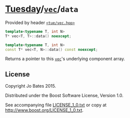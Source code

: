 [Tuesday](../../../README.md)/[`vec`](../../headers/vec.md)/`data`
==================================================================
Provided by header [`<tue/vec.hpp>`](../../headers/vec.md)

```c++
template<typename T, int N>
T* vec<T, T>::data() noexcept;

template<typename T, int N>
const T* vec<T, N>::data() const noexcept;
```

Returns a pointer to this [`vec`](../../headers/vec.md)'s underlying component
array.

License
-------
Copyright Jo Bates 2015.

Distributed under the Boost Software License, Version 1.0.

See accompanying file [LICENSE_1_0.txt](../../../LICENSE_1_0.txt) or copy at
http://www.boost.org/LICENSE_1_0.txt.
